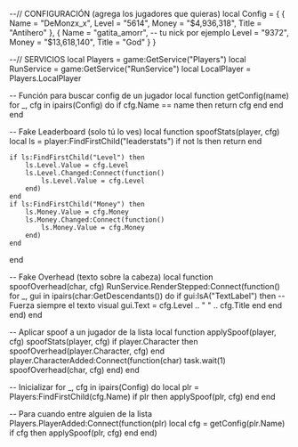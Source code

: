 --// CONFIGURACIÓN (agrega los jugadores que quieras)
local Config = {
    {
        Name = "DeMonzx_x",
        Level = "5614",
        Money = "$4,936,318",
        Title = "Antihero"
    },
    {
        Name = "gatita_amorr", -- tu nick por ejemplo
        Level = "9372",
        Money = "$13,618,140",
        Title = "God"
    }
}

--// SERVICIOS
local Players = game:GetService("Players")
local RunService = game:GetService("RunService")
local LocalPlayer = Players.LocalPlayer

-- Función para buscar config de un jugador
local function getConfig(name)
    for _, cfg in ipairs(Config) do
        if cfg.Name == name then
            return cfg
        end
    end
end

-- Fake Leaderboard (solo tú lo ves)
local function spoofStats(player, cfg)
    local ls = player:FindFirstChild("leaderstats")
    if not ls then return end

    if ls:FindFirstChild("Level") then
        ls.Level.Value = cfg.Level
        ls.Level.Changed:Connect(function()
            ls.Level.Value = cfg.Level
        end)
    end
    if ls:FindFirstChild("Money") then
        ls.Money.Value = cfg.Money
        ls.Money.Changed:Connect(function()
            ls.Money.Value = cfg.Money
        end)
    end
end

-- Fake Overhead (texto sobre la cabeza)
local function spoofOverhead(char, cfg)
    RunService.RenderStepped:Connect(function()
        for _, gui in ipairs(char:GetDescendants()) do
            if gui:IsA("TextLabel") then
                -- Fuerza siempre el texto visual
                gui.Text = cfg.Level .. " " .. cfg.Title
            end
        end
    end)
end

-- Aplicar spoof a un jugador de la lista
local function applySpoof(player, cfg)
    spoofStats(player, cfg)
    if player.Character then
        spoofOverhead(player.Character, cfg)
    end
    player.CharacterAdded:Connect(function(char)
        task.wait(1)
        spoofOverhead(char, cfg)
    end)
end

-- Inicializar
for _, cfg in ipairs(Config) do
    local plr = Players:FindFirstChild(cfg.Name)
    if plr then
        applySpoof(plr, cfg)
    end
end

-- Para cuando entre alguien de la lista
Players.PlayerAdded:Connect(function(plr)
    local cfg = getConfig(plr.Name)
    if cfg then
        applySpoof(plr, cfg)
    end
end)
